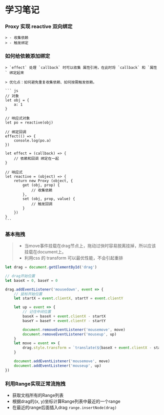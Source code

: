 # 学习笔记

### Proxy 实现 reactive 双向绑定
    > - 收集依赖
    > - 触发绑定

### 如何给依赖添加绑定

    > `effect` 处理 `callback` 时可以收集 属性引用，在此时将 `callback` 和 `属性` 绑定起来

    > 优化点：如何避免重复收集依赖、如何按需触发依赖。

    ``` js
    // 对象
    let obj = {
        a: 1
    }

    // 响应式对象
    let po = reactive(obj)

    // 绑定回调
    effect(() => {
        console.log(po.a)
    })

    let effect = (callback) => {
        // 依赖和回调 绑定在一起
    }

    // 响应式
    let reactive = (object) => {
        return new Proxy (object, {
            get (obj, prop) {
                // 收集依赖
            },
            set (obj, prop, value) {
                // 触发回调
            }
        })
    }
    ```

### 基本拖拽
> - 当move事件挂载在drag节点上，拖动过快时容易脱离挂掉，所以应该挂载在document上。
> - 利用css 的 transform 可以最优性能，不会引起重排

``` js
let drag = document.getElementById('drag')

// drag开始位置
let baseX = 0, baseY = 0

drag.addEventListener('mousedown', event => {
    // 鼠标开始位置
    let startX = event.clientX, startY = event.clientY

    let up = event => {
        // 记住中间位置
        baseX = baseX + event.clientX - startX
        baseY = baseY + event.clientY - startY

        document.removeEventListener('mousemove', move)
        document.removeEventListener('mouseup', up)
    }
    let move = event => {
        drag.style.transform = `translate(${baseX + event.clientX - startX}px, ${baseY + event.clientY - startY}px)`
    }

    document.addEventListener('mousemove', move)
    document.addEventListener('mouseup', up)
})
```

### 利用Range实现正常流拖拽

- 获取文档所有的Range列表
- 根据drag的(x, y)坐标计算Range列表中最近的一个range
- 在最近的range后面插入drag `range.insertNode(drag)`
